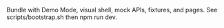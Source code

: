 Bundle with Demo Mode, visual shell, mock APIs, fixtures, and pages.
See scripts/bootstrap.sh then npm run dev.

